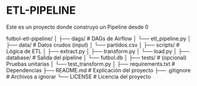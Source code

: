 # ETL-PIPELINE
Este es un proyecto donde construyo un Pipeline desde 0

futbol-etl-pipeline/
│
├── dags/                    # DAGs de Airflow
│   └── etl_pipeline.py
│
├── data/                    # Datos crudos (input)
│   └── partidos.csv
│
├── scripts/                 # Lógica de ETL
│   ├── extract.py
│   ├── transform.py
│   └── load.py
│
├── database/                # Salida del pipeline
│   └── futbol.db
│
├── tests/                   # (opcional) Pruebas unitarias
│   └── test_transform.py
│
├── requirements.txt         # Dependencias
├── README.md                # Explicación del proyecto
├── .gitignore               # Archivos a ignorar
└── LICENSE                  # Licencia del proyecto

